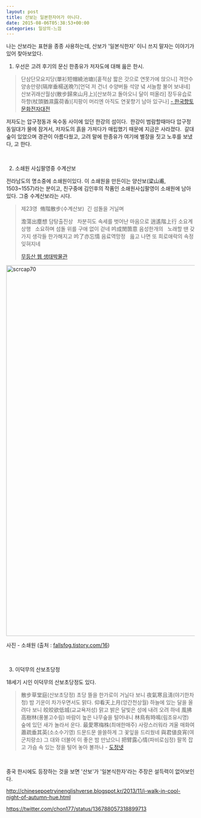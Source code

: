```yaml
---
layout: post
title: 산보는 일본한자어가 아니다.
date: 2015-08-06T05:38:53+00:00
categories: 일상의-느낌
---
```

나는 산보라는 표현을 종종 사용하는데, 산보가 '일본식한자' 이니 쓰지 말자는 이야기가 있어 찾아보았다.

1. 우선은 고려 후기의 문신 한종유가 저자도에 대해 읊은 한시.
<blockquote>단삼단모요지당(單衫短帽繞池塘)[홑적삼 짧은 갓으로 연못가에 앉으니]
격안수양송만량(隔岸垂楊送晩?)[언덕 저 건너 수양버들 석양 녘 서늘함 불어 보내네]
산보귀래산월상(散步歸來山月上)[산보하고 돌아오니 달이 떠올라]
장두유습로하향(杖頭猶濕露荷香)[지팡이 머리엔 아직도 연꽃향기 남아 있구나]
<a href="http://m.grandculture.net/contents.aspx?use=&amp;lc=GC048&amp;ct=A&amp;ctid=A00009&amp;contid=GC04801947" target="_blank">- 한국향토문화전자대전</a></blockquote>
저자도는 압구정동과 옥수동 사이에 있던 한강의 섬이다.  한강이 범람할때마다 압구정동일대가 물에 잠겨서, 저자도의 흙을 가져다가 매립했기 때문에 지금은 사라졌다.  갈대숲이 있었으며 경관이 아름다웠고, 고려 말에 한종유가 여기에 별장을 짓고 노후를 보냈다, 고 한다.

&nbsp;

2. 소쇄원 사십팔영중 수계산보

전라남도의 명소중에 소쇄원이있다. 이 소쇄원을 만든이는 양산보(梁山甫, 1503~1557)라는 분이고, 친구중에 김인후의 작품인 소쇄원사십팔영이 소쇄원에 남아있다. 그중 수계산보라는 시다.
<blockquote>제23영  脩階散步(수계산보)  긴 섬돌을 거닐며

澹蕩出塵想 담탕출진상   차분히도 속세를 벗어난 마음으로
逍遙階上行 소요계상행   소요하며 섬돌 위를 구애 없이 걷네
吟成閒箇意 음성한개의   노래할 땐 갖가지 생각들 한가해지고
吟了亦忘情 음료역망정   읊고 나면 또 희로애락의 속정 잊혀지네

<a href="http://www.mudeung.org/sub.html?pid=20&amp;code=233" target="_blank">무등산 웹 생태박물관</a></blockquote>
<a href="http://jinto.pe.kr/wp-content/uploads/2015/08/scrcap70.png"><img class="alignnone  wp-image-3833" src="http://jinto.pe.kr/wp-content/uploads/2015/08/scrcap70.png" alt="scrcap70" width="1470" height="992" /></a>

사진 - 소쇄원 (출처 : <a href="http://fallsfog.tistory.com/16">fallsfog.tistory.com/16</a>)

&nbsp;

3. 이덕무의 산보초당정

18세기 시인 이덕무의 산보초당정도 있다.
<blockquote>散步草堂庭(산보초당정) 초당 뜰을 한가로이 거닐다 보니
夜氣寒且淸(야기한차청) 밤 기운이 차가우면서도 맑다.
仰看天上月(앙간천상월) 하늘에 있는 달을 올려다 보니
皎皎欲低城(교교욕저성) 맑고 밝은 달빛은 성에 내려 오려 하네
風拂高樹林(풍불고수림) 바람이 높은 나무숲을 털어내니
林鳥有時鳴(림조유시명) 숲에 있던 새가 놀라서 운다.
最愛寒梅株(최애한매주) 사랑스러워라 겨울 매화여
蕭疏垂其英(소소수기영) 드문드문 쓸쓸하게 그 꽃잎을 드리웠네
與君値良宵(여군치량소) 그 대와 더불어 이 좋은 밤 만났으니
把臂露心情(파비로심정) 팔목 잡고 가슴 속 있는 정을 털어 놓아 볼까나
- <a href="http://dojung.net/bbs/board.php?bo_table=study_02&amp;wr_id=557" target="_blank">도정넷</a></blockquote>
&nbsp;

중국 한시에도 등장하는 것을 보면 '산보'가 '일본식한자'라는 주장은 설득력이 없어보인다.

http://chinesepoetryinenglishverse.blogspot.kr/2013/11/i-walk-in-cool-night-of-autumn-hue.html

https://twitter.com/chon177/status/136788057318899713

&nbsp;
